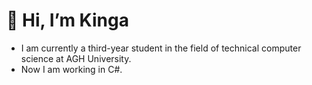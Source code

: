 # 👋 Hi, I’m Kinga
- I am currently a third-year student in the field of technical computer science at AGH University. 
- Now I am working in C#.

<!---
Ktora21/Ktora21 is a ✨ special ✨ repository because its `README.md` (this file) appears on your GitHub profile.
You can click the Preview link to take a look at your changes.
--->
